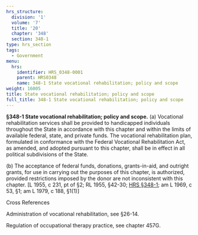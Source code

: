 ```yaml
---
hrs_structure:
  division: '1'
  volume: '7'
  title: '20'
  chapter: '348'
  section: 348-1
type: hrs_section
tags:
  - Government
menu:
  hrs:
    identifier: HRS_0348-0001
    parent: HRS0348
    name: 348-1 State vocational rehabilitation; policy and scope
weight: 16005
title: State vocational rehabilitation; policy and scope
full_title: 348-1 State vocational rehabilitation; policy and scope
---
```

**§348-1 State vocational rehabilitation; policy and scope.** (a) Vocational rehabilitation services shall be provided to handicapped individuals throughout the State in accordance with this chapter and within the limits of available federal, state, and private funds. The vocational rehabilitation plan, formulated in conformance with the Federal Vocational Rehabilitation Act, as amended, and adopted pursuant to this chapter, shall be in effect in all political subdivisions of the State.

(b) The acceptance of federal funds, donations, grants-in-aid, and outright grants, for use in carrying out the purposes of this chapter, is authorized, provided restrictions imposed by the donor are not inconsistent with this chapter. [L 1955, c 231, pt of §2; RL 1955, §42-30; [HRS §348-1](/title-20/chapter-348/section-348-1/); am L 1969, c 53, §1; am L 1979, c 188, §1(1)]

Cross References

Administration of vocational rehabilitation, see §26-14.

Regulation of occupational therapy practice, see chapter 457G.